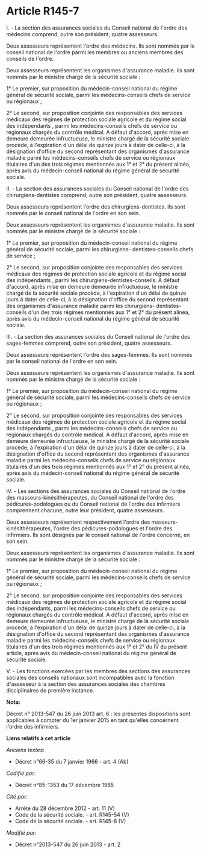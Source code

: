 # Article R145-7

I. - La section des assurances sociales du Conseil national de l'ordre des médecins comprend, outre son président, quatre
assesseurs. 

Deux assesseurs représentent l'ordre des médecins. Ils sont nommés par le conseil national de l'ordre parmi les membres ou
anciens membres des conseils de l'ordre. 

Deux assesseurs représentent les organismes d'assurance maladie. Ils sont nommés par le ministre chargé de la sécurité
sociale : 

1° Le premier, sur proposition du médecin-conseil national du régime général de sécurité sociale, parmi les médecins-conseils
chefs de service ou régionaux ; 

2° Le second, sur proposition conjointe des responsables des services médicaux des régimes de protection sociale agricole et
du            régime social des indépendants , parmi les médecins-conseils chefs de service ou régionaux chargés du contrôle
médical. A défaut d'accord, après mise en demeure demeurée infructueuse, le ministre chargé de la sécurité sociale procède, à
l'expiration d'un délai de quinze jours à dater de celle-ci, à la désignation d'office du second représentant des organismes
d'assurance maladie parmi les médecins-conseils chefs de service ou régionaux titulaires d'un des trois régimes mentionnés
aux 1° et 2° du présent alinéa, après avis du médecin-conseil national du régime général de sécurité sociale. 

II. - La section des assurances sociales du Conseil national de l'ordre des chirurgiens-dentistes comprend, outre son
président, quatre assesseurs. 

Deux assesseurs représentent l'ordre des chirurgiens-dentistes. Ils sont nommés par le conseil national de l'ordre en son
sein. 

Deux assesseurs représentent les organismes d'assurance maladie. Ils sont nommés par le ministre chargé de la sécurité
sociale : 

1° Le premier, sur proposition du médecin-conseil national du régime général de sécurité sociale, parmi les chirurgiens-
dentistes-conseils chefs de service ; 

2° Le second, sur proposition conjointe des responsables des services médicaux des régimes de protection sociale agricole et
du            régime social des indépendants , parmi les chirurgiens-dentistes-conseils. A défaut d'accord, après mise en
demeure demeurée infructueuse, le ministre chargé de la sécurité sociale procède, à l'expiration d'un délai de quinze jours à
dater de celle-ci, à la désignation d'office du second représentant des organismes d'assurance maladie parmi les chirurgiens-
dentistes-conseils d'un des trois régimes mentionnés aux 1° et 2° du présent alinéa, après avis du médecin-conseil national
du régime général de sécurité sociale. 

III. - La section des assurances sociales du Conseil national de l'ordre des sages-femmes comprend, outre son président,
quatre assesseurs. 

Deux assesseurs représentent l'ordre des sages-femmes. Ils sont nommés par le conseil national de l'ordre en son sein. 

Deux assesseurs représentent les organismes d'assurance maladie. Ils sont nommés par le ministre chargé de la sécurité
sociale : 

1° Le premier, sur proposition du médecin-conseil national du régime général de sécurité sociale, parmi les médecins-conseils
chefs de service ou régionaux ; 

2° Le second, sur proposition conjointe des responsables des services médicaux des régimes de protection sociale agricole et
du            régime social des indépendants , parmi les médecins-conseils chefs de service ou régionaux chargés du contrôle
médical. A défaut d'accord, après mise en demeure demeurée infructueuse, le ministre chargé de la sécurité sociale procède, à
l'expiration d'un délai de quinze jours à dater de celle-ci, à la désignation d'office du second représentant des organismes
d'assurance maladie parmi les médecins-conseils chefs de service ou régionaux titulaires d'un des trois régimes mentionnés
aux 1° et 2° du présent alinéa, après avis du médecin-conseil national du régime général de sécurité sociale.

IV. - Les sections des assurances sociales du Conseil national de l'ordre des masseurs-kinésithérapeutes, du Conseil national
de l'ordre des pédicures-podologues ou du Conseil national de l'ordre des infirmiers comprennent chacune, outre leur
président, quatre assesseurs.

Deux assesseurs représentent respectivement l'ordre des masseurs-kinésithérapeutes, l'ordre des pédicures-podologues et
l'ordre des infirmiers. Ils sont désignés par le conseil national de l'ordre concerné, en son sein.

Deux assesseurs représentent les organismes d'assurance maladie. Ils sont nommés par le ministre chargé de la sécurité
sociale :

1° Le premier, sur proposition du médecin-conseil national du régime général de sécurité sociale, parmi les médecins-conseils
chefs de service ou régionaux ;

2° Le second, sur proposition conjointe des responsables des services médicaux des régimes de protection sociale agricole et
du régime social des indépendants, parmi les médecins-conseils chefs de service ou régionaux chargés du contrôle médical. A
défaut d'accord, après mise en demeure demeurée infructueuse, le ministre chargé de la sécurité sociale procède, à
l'expiration d'un délai de quinze jours à dater de celle-ci, à la désignation d'office du second représentant des organismes
d'assurance maladie parmi les médecins-conseils chefs de service ou régionaux titulaires d'un des trois régimes mentionnés
aux 1° et 2° du IV du présent article, après avis du médecin-conseil national du régime général de sécurité sociale.

V. - Les fonctions exercées par les membres des sections des assurances sociales des conseils nationaux sont incompatibles
avec la fonction d'assesseur à la section des assurances sociales des chambres disciplinaires de première instance.

**Nota:**

Décret n° 2013-547 du 26 juin 2013 art. 6 : les présentes dispositions  sont applicables à compter du 1er janvier 2015 en
tant qu'elles  concernent l'ordre des infirmiers.

**Liens relatifs à cet article**

_Anciens textes_:

  - Décret n°66-35 du 7 janvier 1966 - art. 4 (Ab)

_Codifié par_:

  - Décret n°85-1353 du 17 décembre 1985

_Cité par_:

  - Arrêté du 28 décembre 2012 - art. 11 (V)
  - Code de la sécurité sociale. - art. R145-54 (V)
  - Code de la sécurité sociale. - art. R145-8 (V)

_Modifié par_:

  - Décret n°2013-547 du 26 juin 2013 - art. 2
